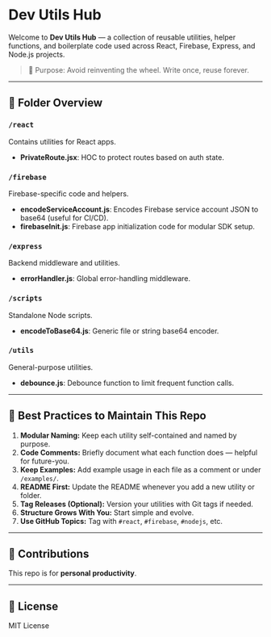 # Dev Utils Hub

Welcome to **Dev Utils Hub** — a collection of reusable utilities, helper functions, and boilerplate code used across React, Firebase, Express, and Node.js projects.

> 🎯 Purpose: Avoid reinventing the wheel. Write once, reuse forever.

---

## 📁 Folder Overview

### `/react`
Contains utilities for React apps.
- **PrivateRoute.jsx**: HOC to protect routes based on auth state.

### `/firebase`
Firebase-specific code and helpers.
- **encodeServiceAccount.js**: Encodes Firebase service account JSON to base64 (useful for CI/CD).
- **firebaseInit.js**: Firebase app initialization code for modular SDK setup.

### `/express`
Backend middleware and utilities.
- **errorHandler.js**: Global error-handling middleware.

### `/scripts`
Standalone Node scripts.
- **encodeToBase64.js**: Generic file or string base64 encoder.

### `/utils`
General-purpose utilities.
- **debounce.js**: Debounce function to limit frequent function calls.

---

## 🧠 Best Practices to Maintain This Repo

1. **Modular Naming:** Keep each utility self-contained and named by purpose.
2. **Code Comments:** Briefly document what each function does — helpful for future-you.
3. **Keep Examples:** Add example usage in each file as a comment or under `/examples/`.
4. **README First:** Update the README whenever you add a new utility or folder.
5. **Tag Releases (Optional):** Version your utilities with Git tags if needed.
6. **Structure Grows With You:** Start simple and evolve.
7. **Use GitHub Topics:** Tag with `#react`, `#firebase`, `#nodejs`, etc.

---

## 🤝 Contributions

This repo is for **personal productivity**.

---

## 🔗 License

MIT License
